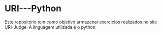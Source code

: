 # URI---Python
Este repositorio tem como objetivo armazenar exercicios realizados no site URI-Judge. A linguagem utilizada é o python.
